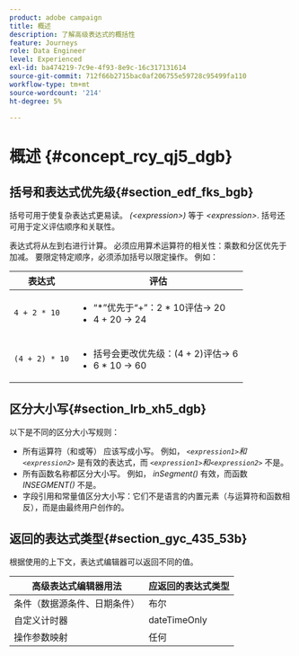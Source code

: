 ```yaml
---
product: adobe campaign
title: 概述
description: 了解高级表达式的概括性
feature: Journeys
role: Data Engineer
level: Experienced
exl-id: ba474219-7c9e-4f93-8e9c-16c317131614
source-git-commit: 712f66b2715bac0af206755e59728c95499fa110
workflow-type: tm+mt
source-wordcount: '214'
ht-degree: 5%

---
```


# 概述 {#concept_rcy_qj5_dgb}

## 括号和表达式优先级{#section_edf_fks_bgb}

括号可用于使复杂表达式更易读。 _(&lt;expression>)_ 等于 _&lt;expression>_. 括号还可用于定义评估顺序和关联性。

表达式将从左到右进行计算。 必须应用算术运算符的相关性：乘数和分区优先于加减。 要限定特定顺序，必须添加括号以限定操作。 例如：

<!--```5 + 2 * 10 = 25, and (5 + 2) * 10 = 70```-->

| 表达式 | 评估 |
|--- |--- |
| `4 + 2 * 10` | <ul><li>“*”优先于“+”：2 * 10评估→ 20</li><li>4 + 20 → 24</li></ul> |
| `(4 + 2) * 10` | <ul><li>括号会更改优先级：(4 + 2)评估→ 6</li><li> 6 * 10 → 60</li></ul> |

## 区分大小写{#section_lrb_xh5_dgb}

以下是不同的区分大小写规则：

* 所有运算符（和或等） 应该写成小写。 例如， _`<expression1>`和`<expression2>`_ 是有效的表达式，而 _`<expression1>`和`<expression2>`_ 不是。
* 所有函数名称都区分大小写。 例如， _inSegment()_ 有效，而函数 _INSEGMENT()_ 不是。
* 字段引用和常量值区分大小写：它们不是语言的内置元素（与运算符和函数相反），而是由最终用户创作的。

## 返回的表达式类型{#section_gyc_435_53b}

根据使用的上下文，表达式编辑器可以返回不同的值。

| 高级表达式编辑器用法 | 应返回的表达式类型 |
|--- |--- |
| 条件（数据源条件、日期条件） | 布尔 |
| 自定义计时器 | dateTimeOnly |
| 操作参数映射 | 任何 |
